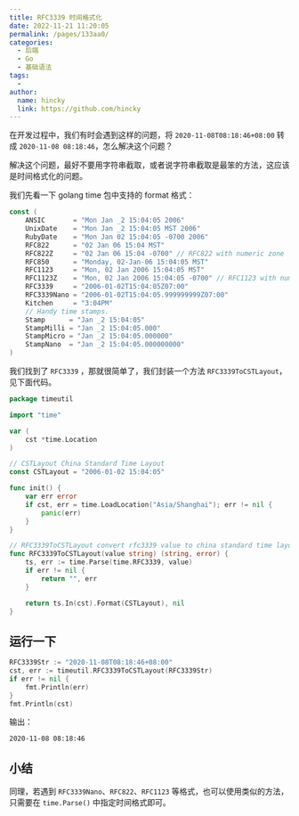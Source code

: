 ```yaml
---
title: RFC3339 时间格式化
date: 2022-11-21 11:20:05
permalink: /pages/133aa0/
categories:
  - 后端
  - Go
  - 基础语法
tags:
  - 
author: 
  name: hincky
  link: https://github.com/hincky
---
```

在开发过程中，我们有时会遇到这样的问题，将 `2020-11-08T08:18:46+08:00` 转成 `2020-11-08 08:18:46`，怎么解决这个问题？

解决这个问题，最好不要用字符串截取，或者说字符串截取是最笨的方法，这应该是时间格式化的问题。

我们先看一下 golang time 包中支持的 format 格式：

```go
const (
	ANSIC       = "Mon Jan _2 15:04:05 2006"
	UnixDate    = "Mon Jan _2 15:04:05 MST 2006"
	RubyDate    = "Mon Jan 02 15:04:05 -0700 2006"
	RFC822      = "02 Jan 06 15:04 MST"
	RFC822Z     = "02 Jan 06 15:04 -0700" // RFC822 with numeric zone
	RFC850      = "Monday, 02-Jan-06 15:04:05 MST"
	RFC1123     = "Mon, 02 Jan 2006 15:04:05 MST"
	RFC1123Z    = "Mon, 02 Jan 2006 15:04:05 -0700" // RFC1123 with numeric zone
	RFC3339     = "2006-01-02T15:04:05Z07:00"
	RFC3339Nano = "2006-01-02T15:04:05.999999999Z07:00"
	Kitchen     = "3:04PM"
	// Handy time stamps.
	Stamp      = "Jan _2 15:04:05"
	StampMilli = "Jan _2 15:04:05.000"
	StampMicro = "Jan _2 15:04:05.000000"
	StampNano  = "Jan _2 15:04:05.000000000"
)
```

我们找到了 `RFC3339` ，那就很简单了，我们封装一个方法 `RFC3339ToCSTLayout`，见下面代码。

```go
package timeutil

import "time"

var (
	cst *time.Location
)

// CSTLayout China Standard Time Layout
const CSTLayout = "2006-01-02 15:04:05"

func init() {
	var err error
	if cst, err = time.LoadLocation("Asia/Shanghai"); err != nil {
		panic(err)
	}
}

// RFC3339ToCSTLayout convert rfc3339 value to china standard time layout
func RFC3339ToCSTLayout(value string) (string, error) {
	ts, err := time.Parse(time.RFC3339, value)
	if err != nil {
		return "", err
	}

	return ts.In(cst).Format(CSTLayout), nil
}

```

## 运行一下

```go
RFC3339Str := "2020-11-08T08:18:46+08:00"
cst, err := timeutil.RFC3339ToCSTLayout(RFC3339Str)
if err != nil {
	fmt.Println(err)
}
fmt.Println(cst)
```

输出：

```
2020-11-08 08:18:46
```

## 小结

同理，若遇到 `RFC3339Nano`、`RFC822`、`RFC1123` 等格式，也可以使用类似的方法，只需要在 `time.Parse()` 中指定时间格式即可。